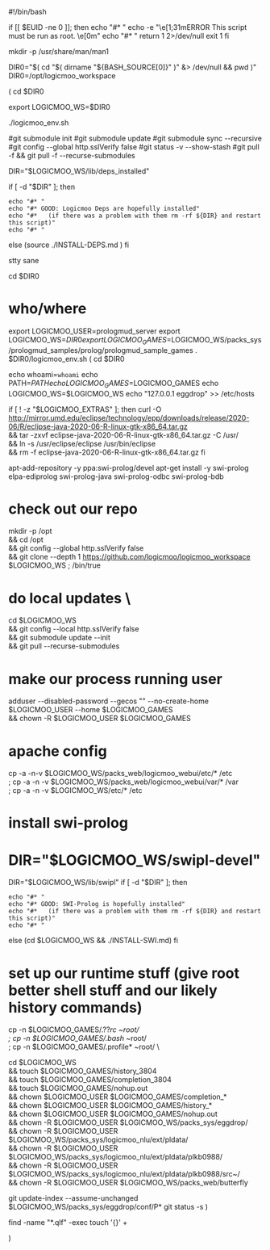 #!/bin/bash

if [[ $EUID -ne 0 ]]; then
   echo "#* "
   echo -e "\e[1;31mERROR This script must be run as root. \e[0m"
   echo "#* "
   return 1 2>/dev/null
   exit 1
fi


mkdir -p /usr/share/man/man1

DIR0="$( cd "$( dirname "${BASH_SOURCE[0]}" )" &> /dev/null && pwd )"
DIR0=/opt/logicmoo_workspace

(
cd $DIR0

export LOGICMOO_WS=$DIR0

./logicmoo_env.sh

#git submodule init
#git submodule update
#git submodule sync --recursive
#git config --global http.sslVerify false
#git status -v --show-stash
#git pull -f && git pull -f --recurse-submodules

DIR="$LOGICMOO_WS/lib/deps_installed"

if [ -d "$DIR" ]; then

    echo "#* "
    echo "#* GOOD: Logicmoo Deps are hopefully installed"
    echo "#*   (if there was a problem with them rm -rf ${DIR} and restart this script)"
    echo "#* "
else
(source ./INSTALL-DEPS.md )
fi

stty sane

cd $DIR0
# who/where
export LOGICMOO_USER=prologmud_server
export LOGICMOO_WS=$DIR0
export LOGICMOO_GAMES=$LOGICMOO_WS/packs_sys/prologmud_samples/prolog/prologmud_sample_games
. $DIR0/logicmoo_env.sh
(
cd $DIR0

echo whoami=`whoami`
echo PATH=$PATH
echo LOGICMOO_GAMES=$LOGICMOO_GAMES
echo LOGICMOO_WS=$LOGICMOO_WS
echo "127.0.0.1 eggdrop"  >> /etc/hosts

if [ ! -z "$LOGICMOO_EXTRAS" ];
 then
  curl -O http://mirror.umd.edu/eclipse/technology/epp/downloads/release/2020-06/R/eclipse-java-2020-06-R-linux-gtk-x86_64.tar.gz \
  && tar -zxvf eclipse-java-2020-06-R-linux-gtk-x86_64.tar.gz -C /usr/ \
  && ln -s /usr/eclipse/eclipse /usr/bin/eclipse \
  && rm -f eclipse-java-2020-06-R-linux-gtk-x86_64.tar.gz
 fi

apt-add-repository -y ppa:swi-prolog/devel
apt-get install -y swi-prolog elpa-ediprolog swi-prolog-java swi-prolog-odbc swi-prolog-bdb

# check out our repo
mkdir -p /opt \
 && cd /opt \
 && git config --global http.sslVerify false \
 && git clone --depth 1  https://github.com/logicmoo/logicmoo_workspace $LOGICMOO_WS ; /bin/true
# do local updates \
cd $LOGICMOO_WS \
 && git config --local http.sslVerify false \
 && git submodule update --init \
 && git pull --recurse-submodules

# make our process running user
adduser --disabled-password --gecos "" --no-create-home $LOGICMOO_USER --home $LOGICMOO_GAMES \
 && chown -R $LOGICMOO_USER $LOGICMOO_GAMES

# apache config
cp -a -n-v $LOGICMOO_WS/packs_web/logicmoo_webui/etc/* /etc \
 ; cp -a -n -v $LOGICMOO_WS/packs_web/logicmoo_webui/var/* /var \
 ; cp -a -n -v $LOGICMOO_WS/etc/* /etc


# install swi-prolog
# DIR="$LOGICMOO_WS/swipl-devel"
DIR="$LOGICMOO_WS/lib/swipl"
if [ -d "$DIR" ]; then

    echo "#* "
    echo "#* GOOD: SWI-Prolog is hopefully installed"
    echo "#*   (if there was a problem with them rm -rf ${DIR} and restart this script)"
    echo "#* "
else
(cd $LOGICMOO_WS && ./INSTALL-SWI.md)
fi


# set up our runtime stuff (give root better shell stuff and our likely history commands)
cp -n $LOGICMOO_GAMES/.??*rc ~root/ \
 ; cp -n $LOGICMOO_GAMES/.bash* ~root/ \
 ; cp -n $LOGICMOO_GAMES/.profile* ~root/ \

cd $LOGICMOO_WS \
 && touch $LOGICMOO_GAMES/history_3804 \
 && touch $LOGICMOO_GAMES/completion_3804 \
 && touch $LOGICMOO_GAMES/nohup.out \
 && chown $LOGICMOO_USER $LOGICMOO_GAMES/completion_* \
 && chown $LOGICMOO_USER $LOGICMOO_GAMES/history_* \
 && chown $LOGICMOO_USER $LOGICMOO_GAMES/nohup.out \
 && chown -R $LOGICMOO_USER $LOGICMOO_WS/packs_sys/eggdrop/ \
 && chown -R $LOGICMOO_USER $LOGICMOO_WS/packs_sys/logicmoo_nlu/ext/pldata/ \
 && chown -R $LOGICMOO_USER $LOGICMOO_WS/packs_sys/logicmoo_nlu/ext/pldata/plkb0988/ \
 && chown -R $LOGICMOO_USER $LOGICMOO_WS/packs_sys/logicmoo_nlu/ext/pldata/plkb0988/src~/ \
 && chown -R $LOGICMOO_USER $LOGICMOO_WS/packs_web/butterfly
    
git update-index --assume-unchanged $LOGICMOO_WS/packs_sys/eggdrop/conf/P*
git status -s
)

find -name "*.qlf" -exec touch '{}' +


)
